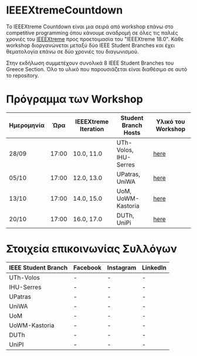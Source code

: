 # IEEEXtremeCountdown
Το IEEEXtreme Countdown είναι μια σειρά από workshop επάνω στο competitive programming όπου κάνουμε αναδρομή σε όλες τις παλιές χρονιές του [IEEEXtreme](https://ieeextreme.org/) προς προετοιμασία του "IEEEXtreme 18.0".
Κάθε workshop διοργανώνεται μεταξύ δύο IEEE Student Branches και έχει θεματολογία επάνω σε δύο χρονιές του διαγωνισμού.

Στην εκδήλωση συμμετέχουν συνολικά 8 IEEE Student Branches του Greece Section. Όλο το υλικό που παρουσιάζεται είναι διαθέσιμο σε αυτό το repository.

# Πρόγραμμα των Workshop

|Ημερομηνία|Ώρα|IEEEXtreme Iteration|Student Branch Hosts|Υλικό του Workshop|
|---|---|---|---|---|
|28/09|17:00|10.0, 11.0|UTh-Volos, IHU-Serres|[here](./IEEEXtreme10_11/)|
|05/10|17:00|12.0, 13.0|UPatras, UniWA|[here](./IEEEXtreme12_13/)|
|13/10|17:00|14.0, 15.0|UoM, UoWM-Kastoria|[here](./IEEEXtreme14_15/)|
|20/10|17:00|16.0, 17.0|DUTh, UniPi|[here](./IEEEXtreme16_17/)|

# Στοιχεία επικοινωνίας Συλλόγων

|ΙΕΕΕ Student Branch|Facebook|Instagram|LinkedIn|
|---|---|---|---|
|UTh-Volos|-|-|-|
|IHU-Serres|-|-|-| 
|UPatras|-|-|-| 
|UniWA|-|-|-| 
|UoM|-|-|-| 
|UoWM-Kastoria|-|-|-| 
|DUTh|-|-|-| 
|UniPI|-|-|-| 
